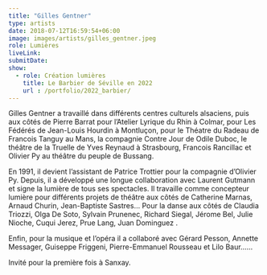 ```yaml
---
title: "Gilles Gentner"
type: artists
date: 2018-07-12T16:59:54+06:00
image: images/artists/gilles_gentner.jpeg
role: Lumières
liveLink:   
submitDate: 
show:
  - role: Création lumières
    title: Le Barbier de Séville en 2022
    url : /portfolio/2022_barbier/
---
```


Gilles Gentner a travaillé dans différents centres culturels alsaciens, puis aux côtés de Pierre Barrat pour l’Atelier Lyrique du Rhin à Colmar, pour Les Fédérés de Jean-Louis Hourdin à Montluçon, pour le Théatre du Radeau de Francois Tanguy au Mans, la compagnie Contre Jour de Odile Duboc, le théâtre de la Truelle de Yves Reynaud à Strasbourg, Francois Rancillac et Olivier Py au théâtre du peuple de Bussang.

En 1991, il devient l’assistant de Patrice Trottier pour la compagnie d’Olivier Py. Depuis, il a développé une longue collaboration avec Laurent Gutmann et signe la lumière de tous ses spectacles. Il travaille comme concepteur lumière pour différents projets de théâtre aux côtés de Catherine Marnas, Arnaud Churin, Jean-Baptiste Sastres… Pour la danse aux côtés de Claudia Triozzi, Olga De Soto, Sylvain Prunenec, Richard Siegal, Jérome Bel, Julie Nioche, Cuqui Jerez, Prue Lang, Juan Dominguez .

Enfin, pour la musique et l’opéra il a collaboré avec Gérard Pesson, Annette Messager, Guiseppe Friggeni, Pierre-Emmanuel Rousseau et Lilo Baur…...

Invité pour la première fois à Sanxay.
